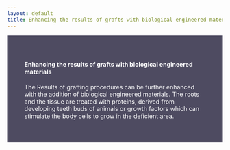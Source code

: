 ```yaml
---
layout: default
title: Enhancing the results of grafts with biological engineered materials
---
```



<div class="col-xs-12 featured-text no-gutters" style="background: #4e4b61; color: white; url() center; padding: 8%;">

<h4>Enhancing the results of grafts with biological engineered materials</h4>
<p></p>

<p>The Results of grafting procedures can be further enhanced with the addition of biological engineered materials. The roots and the tissue are treated with proteins, derived from developing teeth buds of animals or growth factors which can stimulate the body cells to grow in the deficient area.
</p>